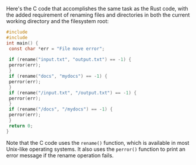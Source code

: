 Here's the C code that accomplishes the same task as the Rust code, with the added requirement of renaming files and directories in both the current working directory and the filesystem root:
```c
#include 
#include 
int main() {
 const char *err = "File move error";
 
 if (rename("input.txt", "output.txt") == -1) {
 perror(err);
 }
 if (rename("docs", "mydocs") == -1) {
 perror(err);
 }
 if (rename("/input.txt", "/output.txt") == -1) {
 perror(err);
 }
 if (rename("/docs", "/mydocs") == -1) {
 perror(err);
 }
 return 0;
}
```
Note that the C code uses the `rename()` function, which is available in most Unix-like operating systems. It also uses the `perror()` function to print an error message if the rename operation fails.

